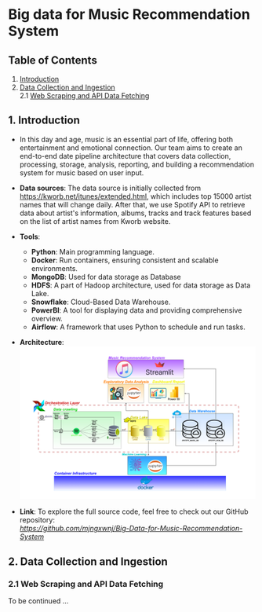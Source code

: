 # Big data for Music Recommendation System
## Table of Contents
1. [Introduction](#1.-introduction)  
2. [Data Collection and Ingestion](#2.-data-collection-and-ingestion)  
    2.1 [Web Scraping and API Data Fetching](#2.1-web-scraping-and-api-data-fetching)
## 1. Introduction 
- In this day and age, music is an essential part of life, offering both entertainment and emotional connection. Our team aims to create an end-to-end date pipeline architecture that covers data collection, processing, storage, analysis, reporting, and building a recommendation system for music based on user input.

- **Data sources**: The data source is initially collected from https://kworb.net/itunes/extended.html, which includes top 15000 artist names that will change daily. After that, we use Spotify API to retrieve data about artist's information, albums, tracks and track features based on the list of artist names from Kworb website.

- **Tools**:
    - **Python**: Main programming language.
    - **Docker**: Run containers, ensuring consistent and scalable environments.
    - **MongoDB**: Used for data storage as Database
    - **HDFS**: A part of Hadoop architecture, used for data storage as Data Lake.
    - **Snowflake**: Cloud-Based Data Warehouse.
    - **PowerBI**: A tool for displaying data and providing comprehensive overview.
    - **Airflow**: A framework that uses Python to schedule and run tasks.

- **Architecture**:    
![My Image](Architecture.png)
- **Link**: To explore the full source code, feel free to check out our GitHub repository:  
*https://github.com/mjngxwnj/Big-Data-for-Music-Recommendation-System*

## 2. Data Collection and Ingestion  
### 2.1 Web Scraping and API Data Fetching  
To be continued ...